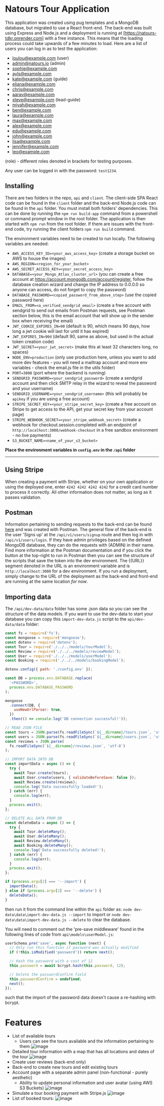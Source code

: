 # Natours Tour Application

This application was created using pug templates and a MongoDB database, but migrated to use a React front-end. The back-end was built using Express and Node.js and a deployment is running at [https://natours-tdkr.onrender.com] with a free instance. This means that the loading process could take upwards of a few minutes to load.
Here are a list of users you can log in as to test the application:

- loulou@example.com (user)
- admin@natours.io (admin)
- sophie@example.com
- ayls@example.com
- kate@example.com (guide)
- eliana@example.com
- chris@example.com
- aarav@example.com
- steve@example.com (lead-guide)
- miyah@example.com
- ben@example.com
- laura@example.com
- max@example.com
- alex@example.com
- edu@example.com
- john@example.com
- lisa@example.com
- jennifer@example.com
- leo@example.com

(role) - different roles denoted in brackets for testing purposes.

Any user can be logged in with the password: `test1234`. 

## Installing

There are two folders in the repo, `api` and `client`. The client-side SPA React code can be found in the `client` folder and the back-end Node.js code can be found in the `api` folder. You must install both folders' dependencies. This can be done by running the `npm run build-app` command from a powershell or command prompt window in the root folder.
The application is then started with `npm run` from the root folder. If there are issues with the front-end code, try running the client folders `npm run build` command.

The environment variables need to be created to run locally. The following variables are needed:

- `AWS_ACCESS_KEY_ID=<your_aws_access_key>` (create a storage bucket on AWS to house the images)
- `AWS_REGION=<region_for_your_bucket>`
- `AWS_SECRET_ACCESS_KEY=<your_secret_access_key>`
- `DATABASE=<your_Mongo_Atlas_cluster_url>` (you can create a free account at <https://account.mongodb.com/account/register>, follow the database creation wizard and change the IP address to 0.0.0.0 so anyone can access, do not forget to copy the password)
- `DATABASE_PASSWORD=<copied_password_from_above_step>` (use the copied password here)
- `EMAIL_FROM=<a_verified_sendgrid_email>` (create a free account with sendgrid to send out emails from Postman requests, see Postman section below, this is the email account that will show up in the sender box when receiving the email)
- `JWT_COOKIE_EXPIRES_IN=90` (default is 90, which means 90 days, how long a jwt cookie will last for until it has expired)
- `JWT_EXPIRES_IN=90d` (default 90, same as above, but used in the actual token creation code)
- `JWT_SECRET=<your_jwt_secret>` (make this at least 32 characters long, no spaces)
- `NODE_ENV=production` (only use production here, unless you want to add more dev features - you will need a mailtrap account and more env variables - check the email.js file in the utils folder)
- `PORT=3000` (port where the backend is running)
- `SENDGRID_PASSWORD=<your_sendgrid_password>` (create a sendgrid account and then click SMTP relay in the wizard to reveal the password and your username)
- `SENDGRID_USERNAME=<your_sendgrid_username>` (this will probably be `apikey` if you are using a free account)
- `STRIPE_SECRET_KEY=<your_stripe_secret_key>` (create a free account on Stripe to get access to the API, get your secret key from your account page)
- `STRIPE_WEBHOOK_SECRET=<your_stripe_webhook_secret>` (create a webhook for checkout.session.completed with an endpoint of `http://localhost:3000/webhook-checkout` in a free sandbox environment - no live payments)
- `S3_BUCKET_NAME=<name_of_your_s3_bucket>`

**Place the environment variables in `config.env` in the `/api` folder**

---

## Using Stripe

When creating a payment with Stripe, whether on your own application or using the deployed one, enter `4242 4242 4242 4242` for a credit card number to process it correctly. All other information does not matter, as long as it passes validation.

## Postman

Information pertaining to sending requests to the back-end can be found [here](https://documenter.getpostman.com/view/43761227/2sB2cbbeQx) and was created with Postman. The general flow of the back-end is the user 'Signs up' at the `/api/v1/users/signup` route and then log in with `/api/v1/users/login`. If they have admin privileges based on the defined MongoDB database, they can do the requests with (ADMIN) in their name. 
Find more information at the Postman documentation and if you click the button at the top-right to run in Postman then you can see the structure of the scripts that save the token into the dev environment. 
The {{URL}} segment denoted in the URL is an environment variable and is `http://localhost:3000` for a dev environment. If you run a deployment, simply change to the URL of the deployment as the back-end and front-end are running at the same location *for now*.

## Importing data

The `/api/dev-data/data` folder has some .json data so you can see the structure of the data models. If you want to use the dev-data to start your database you can copy this `import-dev-data.js` script to the `api/dev-data/data` folder:

```js
const fs = require('fs');
const mongoose = require('mongoose');
const dotenv = require('dotenv');
const Tour = require('./../../models/tourModel');
const Review = require('./../../models/reviewModel');
const User = require('./../../models/userModel');
const Booking = require('./../../models/bookingModel');

dotenv.config({ path: './config.env' });

const DB = process.env.DATABASE.replace(
  '<PASSWORD>',
  process.env.DATABASE_PASSWORD
);

mongoose
  .connect(DB, {
    useNewUrlParser: true,
  })
  .then(() => console.log('DB connection successful!'));

// READ JSON FILE
const tours = JSON.parse(fs.readFileSync(`${__dirname}/tours.json`, 'utf-8'));
const users = JSON.parse(fs.readFileSync(`${__dirname}/users.json`, 'utf-8'));
const reviews = JSON.parse(
  fs.readFileSync(`${__dirname}/reviews.json`, 'utf-8')
);

// IMPORT DATA INTO DB
const importData = async () => {
  try {
    await Tour.create(tours);
    await User.create(users, { validateBeforeSave: false });
    await Review.create(reviews);
    console.log('Data successfully loaded!');
  } catch (err) {
    console.log(err);
  }
  process.exit();
};

// DELETE ALL DATA FROM DB
const deleteData = async () => {
  try {
    await Tour.deleteMany();
    await User.deleteMany();
    await Review.deleteMany();
	await Booking.deleteMany();
    console.log('Data successfully deleted!');
  } catch (err) {
    console.log(err);
  }
  process.exit();
};

if (process.argv[2] === '--import') {
  importData();
} else if (process.argv[2] === '--delete') {
  deleteData();
}
```

then run it from the command line within the `api` folder as: `node dev-data\data\import-dev-data.js --import` to import or `node dev-data\data\import-dev-data.js --delete` to clear the database.

You will need to comment out the 'pre-save middleware' found in the following lines of code from `api\models\userModel.js`:

```js
userSchema.pre('save', async function (next) {
  // Only run this function if password was actually modified
  if (!this.isModified('password')) return next();

  // Hash the password with a cost of 12
  this.password = await bcrypt.hash(this.password, 12);

  // Delete the passwordConfirm field
  this.passwordConfirm = undefined;
  next();
});
```

such that the import of the password data doesn't cause a re-hashing with bcrypt. 

# Features

- List of available tours
  - Users can see the tours available and the information pertaining to them ![image](https://github.com/user-attachments/assets/48ff967b-2ccb-4c9f-b7ac-8f5cdf06e2e9)
- Detailed tour information with a map that has all locations and dates of the tour ![image](https://github.com/user-attachments/assets/f9aa5a09-0167-4b94-9be8-c88999a80164)
- Create user reviews (back-end only)
- Back-end to create new tours and edit existing tours
- Account page with a separate admin panel (non-functional - purely aesthetic)
  - Ability to update personal information and user avatar (using AWS S3 Buckets) ![image](https://github.com/user-attachments/assets/9e121bd1-8377-4d55-9c3c-872039e553c7)
- Simulate a tour booking payment with Stripe.js ![image](https://github.com/user-attachments/assets/e466b070-b381-499b-a443-eb7df78c546b)
- List of booked tours: ![image](https://github.com/user-attachments/assets/5841f2ba-1427-4c29-b253-c20c620110e8)

 
  
